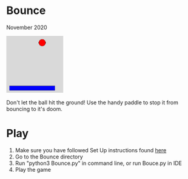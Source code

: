 # Bounce
November 2020

![alt text](https://github.com/LiljaKiiski/Arcade/blob/master/images/bounce.png)

Don't let the ball hit the ground! Use the handy paddle to stop it from bouncing to it's doom. 

# Play
1. Make sure you have followed Set Up instructions found [here](https://github.com/LiljaKiiski/Arcade/blob/master/README.md)
1. Go to the Bounce directory
2. Run "python3 Bounce.py" in command line, or run Bouce.py in IDE
3. Play the game
